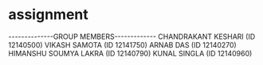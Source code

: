 # assignment
--------------GROUP MEMBERS-------------
CHANDRAKANT KESHARI (ID 12140500)
VIKASH SAMOTA (ID 12141750)
ARNAB DAS (ID 12140270)
HIMANSHU SOUMYA LAKRA (ID 12140790)
KUNAL SINGLA (ID 12140960) 

